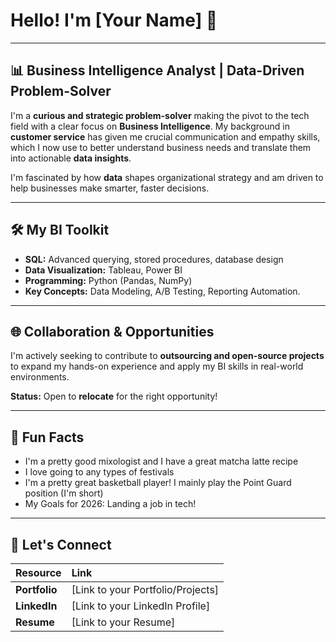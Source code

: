 # Hello! I'm [Your Name] 👋

---

## 📊 Business Intelligence Analyst | Data-Driven Problem-Solver

I'm a **curious and strategic problem-solver** making the pivot to the tech field with a clear focus on **Business Intelligence**. My background in **customer service** has given me crucial communication and empathy skills, which I now use to better understand business needs and translate them into actionable **data insights**.

I'm fascinated by how **data** shapes organizational strategy and am driven to help businesses make smarter, faster decisions.

---

## 🛠️ My BI Toolkit

* **SQL:** Advanced querying, stored procedures, database design
* **Data Visualization:** Tableau, Power BI
* **Programming:** Python (Pandas, NumPy)
* **Key Concepts:** Data Modeling, A/B Testing, Reporting Automation.

---

## 🌐 Collaboration & Opportunities

I'm actively seeking to contribute to **outsourcing and open-source projects** to expand my hands-on experience and apply my BI skills in real-world environments.

**Status:** Open to **relocate** for the right opportunity!

---

## 🔮 Fun Facts

* I'm a pretty good mixologist and I have a great matcha latte recipe
* I love going to any types of festivals
* I'm a pretty great basketball player! I mainly play the Point Guard position (I'm short)
* My Goals for 2026: Landing a job in tech!

---

## 🔗 Let's Connect

| Resource | Link |
| :--- | :--- |
| **Portfolio** | [Link to your Portfolio/Projects] |
| **LinkedIn** | [Link to your LinkedIn Profile] |
| **Resume** | [Link to your Resume] |
